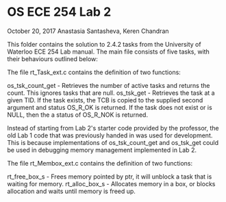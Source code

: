 # OS ECE 254 Lab 2
October 20, 2017
Anastasia Santasheva, Keren Chandran

This folder contains the solution to 2.4.2 tasks from the University of Waterloo ECE 254 Lab manual. The main file consists of five tasks, with their behaviours outlined below:

The file rt_Task_ext.c contains the definition of two functions:

os_tsk_count_get - Retrieves the number of active tasks and returns the count. This ignores tasks that are null.
os_tsk_get - Retrieves the task at a given TID. If the task exists, the TCB is copied to the supplied second argument and status OS_R_OK is returned. If the task does not exist or is NULL, then the a status of OS_R_NOK is returned.

Instead of starting from Lab 2's starter code provided by the professor, the old Lab 1 code that was previously handed in was used for development. This is because implementations of os_tsk_count_get and os_tsk_get could be used in debugging memory management implemented in Lab 2.

The file rt_Membox_ext.c contains the definition of two functions:

rt_free_box_s - Frees memory pointed by ptr, it will unblock a task that is waiting for memory.
rt_alloc_box_s - Allocates memory in a box, or blocks allocation and waits until memory is freed up.